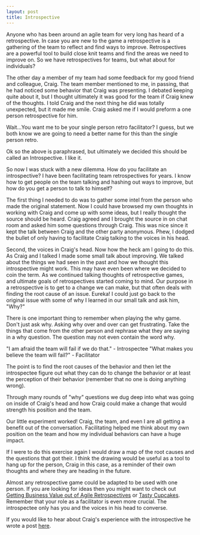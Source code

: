```yaml
---
layout: post
title: Introspective
---
```


Anyone who has been around an agile team for very long has heard of a
retrospective. In case you are new to the game a retrospective is a
gathering of the team to reflect and find ways to improve.
Retrospectives are a powerful tool to build close knit teams and find
the areas we need to improve on. So we have retrospectives for teams,
but what about for individuals?

The other day a member of my team had some feedback for my good friend
and colleague, Craig. The team member mentioned to me, in passing, that
he had noticed some behavior that Craig was presenting. I debated
keeping quite about it, but I thought ultimately it was good for the
team if Craig knew of the thoughts. I told Craig and the next thing he
did was totally unexpected, but it made me smile. Craig asked me if I
would preform a one person retrospective for him.

Wait...You want me to be your single person retro facilitator? I guess,
but we both know we are going to need a better name for this than the
single person retro.

Ok so the above is paraphrased, but ultimately we decided this should be
called an Introspective. I like it.

So now I was stuck with a new dilemma. How do you facilitate an
introspective? I have been facilitating team retrospectives for years. I
know how to get people on the team talking and hashing out ways to
improve, but how do you get a person to talk to himself?

The first thing I needed to do was to gather some intel from the person
who made the original statement. Now I could have browsed my own
thoughts in working with Craig and come up with some ideas, but I really
thought the source should be heard. Craig agreed and I brought the
source in on chat room and asked him some questions through Craig. This
was nice since it kept the talk between Craig and the other party
anonymous. Phew, I dodged the bullet of only having to facilitate Craig
talking to the voices in his head.

Second, the voices in Craig's head. Now how the heck am I going to do
this. As Craig and I talked I made some small talk about improving. We
talked about the things we had seen in the past and how we thought this
introspective might work. This may have even been where we decided to
coin the term. As we continued talking thoughts of retrospective games,
and ultimate goals of retrospectives started coming to mind. Our purpose
in a retrospective is to get to a change we can make, but that often
deals with finding the root cause of an issue. Eureka! I could just go
back to the original issue with some of why I learned in our small talk
and ask him, "Why?"

There is one important thing to remember when playing the why game.
Don't just ask why. Asking why over and over can get frustrating. Take
the things that come from the other person and rephrase what they are
saying in a why question. The question may not even contain the word
why.

"I am afraid the team will fail if we do that." - Introspectee
"What makes you believe the team will fail?" - Facilitator

The point is to find the root causes of the behavior and then let the
introspectee figure out what they can do to change the behavior or at
least the perception of their behavior (remember that no one is doing
anything wrong).

Through many rounds of "why" questions we dug deep into what was
going on inside of Craig's head and how Craig could make a change that
would strength his position and the team.

Our little experiment worked! Craig, the team, and even I are all
getting a benefit out of the conversation. Facilitating helped me think
about my own position on the team and how my individual behaviors can
have a huge impact.

If I were to do this exercise again I would draw a map of the root
causes and the questions that got their. I think the drawing would be
useful as a tool to hang up for the person, Craig in this case, as a
reminder of their own thoughts and where they are heading in the future.

Almost any retrospective game could be adapted to be used with one
person. If you are looking for ideas then you might want to check out
[Getting Business Value out of Agile
Retrospectives](http://www.benlinders.com/2011/getting-business-value-out-of-agile-retrospectives/)
or [Tasty Cupcakes](http://tastycupcakes.org). Remember that your role as a
facilitator is even more crucial. The introspectee only has you and the
voices in his head to converse.

If you would like to hear about Craig's experience with the
introspective he wrote a post
[here](http://blog.boochtek.com/2014/01/19/introspective).

